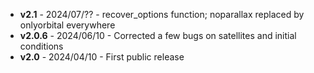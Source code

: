 - **v2.1** - 2024/07/?? - recover_options function; noparallax replaced by onlyorbital everywhere
- **v2.0.6** - 2024/06/10 - Corrected a few bugs on satellites and initial conditions
- **v2.0** - 2024/04/10 - First public release
